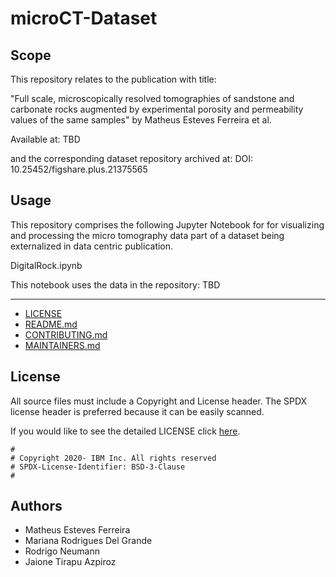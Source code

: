 <!-- This should be the location of the title of the repository, normally the short name -->
# microCT-Dataset

<!-- Build Status, is a great thing to have at the top of your repository, it shows that you take your CI/CD as first class citizens -->
<!-- [![Build Status](https://travis-ci.org/jjasghar/ibm-cloud-cli.svg?branch=master)](https://travis-ci.org/jjasghar/ibm-cloud-cli) -->

<!-- Not always needed, but a scope helps the user understand in a short sentance like below, why this repo exists -->
## Scope

This repository relates to the publication with title:

"Full scale, microscopically resolved tomographies of sandstone and carbonate rocks augmented by experimental porosity and permeability values of the same samples" by Matheus Esteves Ferreira et al.

Available at: TBD

and the corresponding dataset repository archived at: DOI: 10.25452/figshare.plus.21375565

<!-- A more detailed Usage or detailed explaination of the repository here -->
## Usage

This repository comprises the following Jupyter Notebook for for visualizing and processing the micro tomography data part of a dataset being externalized in data centric publication.

DigitalRock.ipynb

This notebook uses the data in the repository: TBD

---

* [LICENSE](LICENSE)
* [README.md](README.md)
* [CONTRIBUTING.md](CONTRIBUTING.md)
* [MAINTAINERS.md](MAINTAINERS.md)
<!-- A Changelog allows you to track major changes and things that happen, https://github.com/github-changelog-generator/github-changelog-generator can help automate the process -->

## License

All source files must include a Copyright and License header. The SPDX license header is 
preferred because it can be easily scanned.

If you would like to see the detailed LICENSE click [here](LICENSE).

```text
#
# Copyright 2020- IBM Inc. All rights reserved
# SPDX-License-Identifier: BSD-3-Clause
#
```
## Authors

- Matheus Esteves Ferreira
- Mariana Rodrigues Del Grande
- Rodrigo Neumann
- Jaione Tirapu Azpiroz
